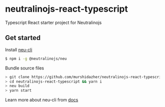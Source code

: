 # neutralinojs-react-typescript

Typescript React starter project for Neutralinojs

## Get started

Install [neu-cli](https://neutralino.js.org/docs/#/tools/cli)

```bash
$ npm i -g @neutralinojs/neu
```

Bundle source files

```bash
> git clone https://github.com/murshidazher/neutralinojs-react-typescript.git
> cd neutralinojs-react-typescript && yarn i
> neu build
> yarn start
```

Learn more about neu-cli from [docs](https://neutralino.js.org/docs/#/tools/cli)
